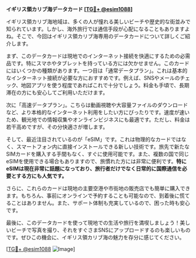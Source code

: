 **イギリス領カリブ海データカード [[TG💪+ @esim1088](https://t.me/s/esim1088)]**

イギリス領カリブ海地域は、多くの人が憧れる美しいビーチや歴史的な街並みで知られています。しかし、海外旅行では通信手段が心配になることもありますよね。そこで、今回はイギリス領カリブ海専用のデータカードについて詳しくご紹介します。

まず、このデータカードは現地でのインターネット接続を快適にするための必需品です。特にスマホやタブレットを持っている方には欠かせません。このカードにはいくつかの種類があります。一つ目は「通常データプラン」。これは基本的なインターネット接続が必要な方におすすめです。例えば、SNSやメールのチェック、地図アプリを使う程度であればこれで十分でしょう。料金も手頃で、長期滞在の方にも安心してご利用いただけます。

次に「高速データプラン」。こちらは動画視聴や大容量ファイルのダウンロードなど、より本格的なインターネット利用をしたい方にぴったりです。速度が速いため、観光地での情報収集やオンラインビジネスにも最適です。ただし、料金は若干高めですが、その分快適さが増します。

そして、最近注目されているのが「eSIM」です。これは物理的なカードではなく、スマートフォン内に直接インストールできる新しい技術です。旅先で新たなSIMカードを購入する手間もなく、すぐに使用可能です。また、複数の国で同じeSIMを使用できる場合もありますので、旅慣れた方には非常に便利です。**特にeSIMは現在非常に話題になっており、旅行者だけでなく日常的に国際通信を必要とする方にも人気です。**

さらに、これらのカードは現地の主要空港や市街地の販売店でも簡単に購入できます。もちろん、事前にオンラインで予約することも可能なので、到着後に慌てることはありません。また、サポート体制も充実しているので、困った時も安心です。

最後に、このデータカードを使って現地での生活や旅行を満喫しましょう！美しいビーチで写真を撮り、それをすぐさまSNSにアップロードするのも楽しいものです。ぜひこの機会に、イギリス領カリブ海の魅力を存分に感じてください。

[[TG💪+ @esim1088](https://t.me/s/esim1088) ![Image](https://i.postimg.cc/Y0z9fWf4/image.png)]